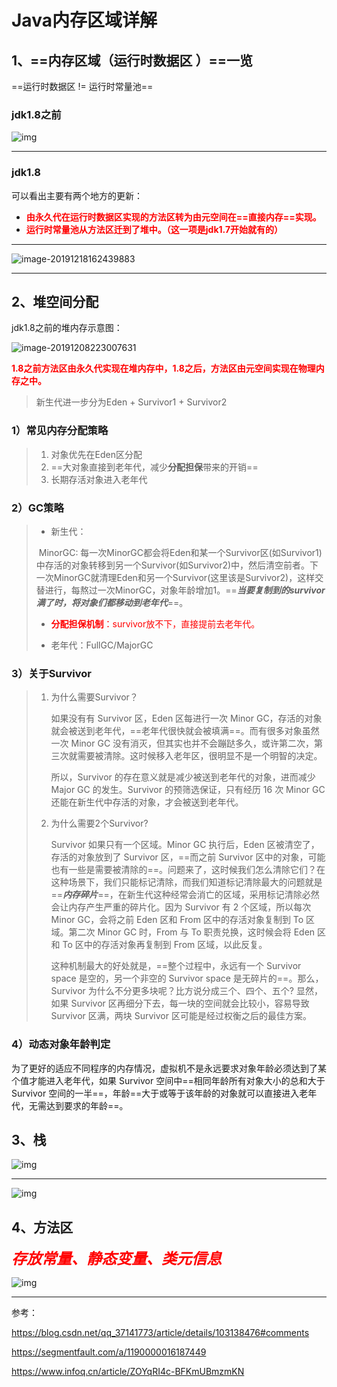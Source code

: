 #  Java内存区域详解

## 1、==内存区域（运行时数据区 ）==一览

==运行时数据区 != 运行时常量池==



### jdk1.8之前

![img](../PicSource/JVM运行时数据区域.png)

------



### jdk1.8

可以看出主要有两个地方的更新：

- **<font color='red'>由永久代在运行时数据区实现的方法区转为由元空间在==直接内存==实现。</font>**
- **<font color='red'>运行时常量池从方法区迁到了堆中。（这一项是jdk1.7开始就有的）</font>**

------

![image-20191218162439883](../PicSource/image-20191218162439883.png)



------



## 2、堆空间分配



jdk1.8之前的堆内存示意图：

![image-20191208223007631](../PicSource/image-20191208223007631.png)

**<font color='red'>1.8之前方法区由永久代实现在堆内存中，1.8之后，方法区由元空间实现在物理内存之中。</font>**

>新生代进一步分为Eden + Survivor1 + Survivor2



### 1）常见内存分配策略

> 1. 对象优先在Eden区分配
> 2. ==大对象直接到老年代，减少**分配担保**带来的开销==
> 3. 长期存活对象进入老年代



### 2）GC策略

> - 新生代：
>
>
> ​	MinorGC: 每一次MinorGC都会将Eden和某一个Survivor区(如Survivor1)中存活的对象转移到另一个Survivor(如Survivor2)中，然后清空前者。下一次MinorGC就清理Eden和另一个Survivor(这里该是Survivor2)，这样交替进行，每熬过一次MinorGC，对象年龄增加1。==***当要复制到的survivor满了时，将对象们都移动到老年代***==。
>
> - <font color='red'>**分配担保机制**：survivor放不下，直接提前去老年代。</font>
>
> - 老年代：FullGC/MajorGC



### 3）关于Survivor

> 1. 为什么需要Survivor？
>
>    如果没有有 Survivor 区，Eden 区每进行一次 Minor GC，存活的对象就会被送到老年代，==老年代很快就会被填满==。而有很多对象虽然一次 Minor GC 没有消灭，但其实也并不会蹦跶多久，或许第二次，第三次就需要被清除。这时候移入老年区，很明显不是一个明智的决定。
>
>    所以，Survivor 的存在意义就是减少被送到老年代的对象，进而减少 Major GC 的发生。Survivor 的预筛选保证，只有经历 16 次 Minor GC 还能在新生代中存活的对象，才会被送到老年代。
>
> 2. 为什么需要2个Survivor?
>
>    Survivor 如果只有一个区域。Minor GC 执行后，Eden 区被清空了，存活的对象放到了 Survivor 区，==而之前 Survivor 区中的对象，可能也有一些是需要被清除的==。问题来了，这时候我们怎么清除它们？在这种场景下，我们只能标记清除，而我们知道标记清除最大的问题就是==***内存碎片***==，在新生代这种经常会消亡的区域，采用标记清除必然会让内存产生严重的碎片化。因为 Survivor 有 2 个区域，所以每次 Minor GC，会将之前 Eden 区和 From 区中的存活对象复制到 To 区域。第二次 Minor GC 时，From 与 To 职责兑换，这时候会将 Eden 区和 To 区中的存活对象再复制到 From 区域，以此反复。
>
>    这种机制最大的好处就是，==整个过程中，永远有一个 Survivor space 是空的，另一个非空的 Survivor space 是无碎片的==。那么，Survivor 为什么不分更多块呢？比方说分成三个、四个、五个? 显然，如果 Survivor 区再细分下去，每一块的空间就会比较小，容易导致 Survivor 区满，两块 Survivor 区可能是经过权衡之后的最佳方案。



### 4）动态对象年龄判定

为了更好的适应不同程序的内存情况，虚拟机不是永远要求对象年龄必须达到了某个值才能进入老年代，如果 Survivor 空间中==相同年龄所有对象大小的总和大于 Survivor 空间的一半==，年龄==大于或等于该年龄的对象就可以直接进入老年代，无需达到要求的年龄==。



## 3、栈

![img](../PicSource/640-20200101204640675.png)

------

![img](../PicSource/640-20200101204625509.png)





## 4、方法区

*<font color='red' size=5>**存放常量、静态变量、类元信息**</font>*



![img](../PicSource/640-20200101204755905.png)

------

参考：

https://blog.csdn.net/qq_37141773/article/details/103138476#comments

https://segmentfault.com/a/1190000016187449

https://www.infoq.cn/article/ZOYqRI4c-BFKmUBmzmKN